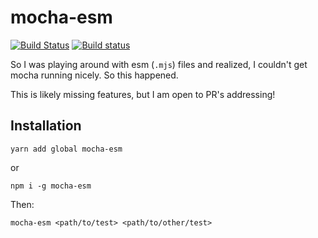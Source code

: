 # mocha-esm
[![Build Status](https://travis-ci.org/stefanpenner/mocha-esm.svg?branch=master)](https://travis-ci.org/stefanpenner/mocha-esm)
[![Build status](https://ci.appveyor.com/api/projects/status/als39i0vc93ulvkm/branch/master?svg=true)](https://ci.appveyor.com/project/stefanpenner/mocha-esm/branch/master)

So I was playing around with esm (`.mjs`) files and realized, I couldn't get
mocha running nicely. So this happened.

This is likely missing features, but I am open to PR's addressing!

## Installation

```
yarn add global mocha-esm
```

or

```
npm i -g mocha-esm
```

Then:

```
mocha-esm <path/to/test> <path/to/other/test>
```
